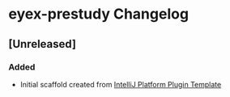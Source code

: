 <!-- Keep a Changelog guide -> https://keepachangelog.com -->

# eyex-prestudy Changelog

## [Unreleased]
### Added
- Initial scaffold created from [IntelliJ Platform Plugin Template](https://github.com/JetBrains/intellij-platform-plugin-template)
